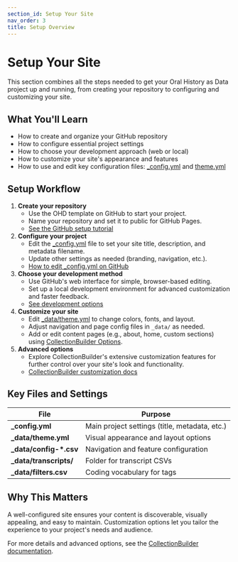 ```yaml
---
section_id: Setup Your Site
nav_order: 3
title: Setup Overview
---
```


# Setup Your Site

This section combines all the steps needed to get your Oral History as Data project up and running, from creating your repository to configuring and customizing your site.

## What You'll Learn
- How to create and organize your GitHub repository
- How to configure essential project settings
- How to choose your development approach (web or local)
- How to customize your site's appearance and features
- How to use and edit key configuration files: [_config.yml](config-settings) and [theme.yml](theme-settings)

## Setup Workflow

1. **Create your repository**
   - Use the OHD template on GitHub to start your project.
   - Name your repository and set it to public for GitHub Pages.
   - [See the GitHub setup tutorial](../tutorials/tutorial-github)
2. **Configure your project**
   - Edit the [_config.yml](config-settings) file to set your site title, description, and metadata filename.
   - Update other settings as needed (branding, navigation, etc.).
   - [How to edit _config.yml on GitHub](../tutorials/tutorial-github#edit-_configyml)
3. **Choose your development method**
   - Use GitHub's web interface for simple, browser-based editing.
   - Set up a local development environment for advanced customization and faster feedback.
   - [See development options](development-options)
4. **Customize your site**
   - Edit [_data/theme.yml](theme-settings) to change colors, fonts, and layout.
   - Adjust navigation and page config files in `_data/` as needed.
   - Add or edit content pages (e.g., about, home, custom sections) using [CollectionBuilder Options](customization-cb).
5. **Advanced options**
   - Explore CollectionBuilder's extensive customization features for further control over your site's look and functionality.
   - [CollectionBuilder customization docs](https://collectionbuilder.github.io/cb-docs/docs/customization/)

## Key Files and Settings

| File | Purpose |
|------|---------|
| **_config.yml** | Main project settings (title, metadata, etc.) |
| **_data/theme.yml** | Visual appearance and layout options |
| **_data/config-*.csv** | Navigation and feature configuration |
| **_data/transcripts/** | Folder for transcript CSVs |
| **_data/filters.csv** | Coding vocabulary for tags |

## Why This Matters

A well-configured site ensures your content is discoverable, visually appealing, and easy to maintain. Customization options let you tailor the experience to your project's needs and audience.

For more details and advanced options, see the [CollectionBuilder documentation](https://collectionbuilder.github.io/cb-docs/).
